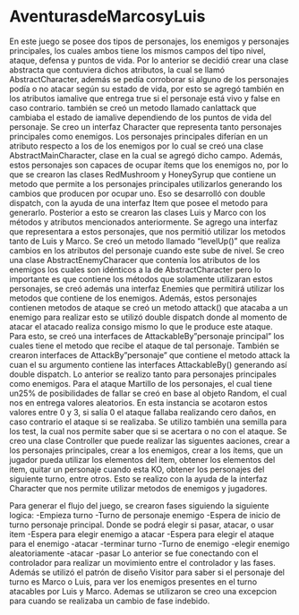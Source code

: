 # AventurasdeMarcosyLuis
En este juego se posee dos tipos de personajes, los enemigos y personajes principales, los cuales ambos tiene los mismos campos del tipo nivel, ataque, defensa y puntos de vida. Por lo anterior se decidió crear una clase abstracta que contuviera dichos atributos, la cual se llamó AbstractCharacter, además se pedía corroborar si alguno de los personajes podía o no atacar según su estado de vida, por esto se agregó también en los atributos iamalive que entrega true si el personaje está vivo y false en caso contrario. también se creó un metodo llamado canIattack que cambiaba el estado de iamalive dependiendo de los puntos de vida del personaje. Se creo un interfaz Character que representa tanto personajes principales como enemigos.
Los personajes principales diferían en un atributo respecto a los de los enemigos por lo cual se creó una clase AbstractMainCharacter, clase en la cual se agregó dicho campo. Además, estos personajes son capaces de ocupar ítems que los enemigos no, por lo que se crearon las clases RedMushroom y HoneySyrup que contiene un metodo que permite a los personajes principales utilizarlos generando los cambios que producen por ocupar uno. Eso se desarrolló con double dispatch, con la ayuda de una interfaz Item que posee el metodo para generarlo.
Posterior a esto se crearon las clases Luis y Marco con los métodos y atributos mencionados anteriormente. Se agrego una interfaz que representara a estos personajes, que nos permitió utilizar los metodos tanto de Luis y Marco. Se creó un metodo llamado “levelUp()” que realiza cambios en los atributos del personaje cuando este sube de nivel. Se creo una clase AbstractEnemyCharacer que contenía los atributos de los enemigos los cuales son idénticos a la de AbstractCharacter pero lo importante es que contiene los métodos que solamente utilizaran estos personajes, se creó además una interfaz Enemies que permitirá utilizar los metodos que contiene de los enemigos. Además, estos personajes contienen metodos de ataque se creó un metodo attack() que atacaba a un enemigo para realizar esto se utilizó double dispatch donde al momento de atacar el atacado realiza consigo mismo lo que le produce este ataque. Para esto, se creó una interfaces de AttackableBy”personaje principal” los cuales tiene el metodo que recibe el ataque de tal personaje. También se crearon interfaces de AttackBy”personaje” que contiene el metodo attack la cuan el su argumento contiene las interfaces AttackableBy() generando así double dispatch. Lo anterior se realizo tanto para personajes principales como enemigos. Para el ataque Martillo de los personajes, el cual tiene un25% de posibilidades de fallar se creó en base al objeto Random, el cual nos en entrega valores aleatorios. En esta instancia se acotaron estos valores entre 0 y 3, si salía 0 el ataque fallaba realizando cero daños, en caso contrario el ataque si se realizaba. Se utilizo también una semilla para los test, la cual nos permite saber que si se acertara o no con el ataque.
Se creo una clase Controller que puede realizar las siguentes aaciones, crear a los personajes principales, crear a los enemigos, crear a los ítems, que un jugador pueda utilizar los elementos del item, obtener los elementos del item, quitar un personaje cuando esta KO, obtener los personajes del siguiente turno, entre otros. Esto se realizo con la ayuda de la interfaz Character que nos permite utilizar metodos de enemigos y jugadores.

Para generar el flujo del juego, se crearon fases siguiendo la siguiente logica:
-Empieza turno
-Turno de personaje enemigo
-Espera de inicio de turno personaje principal.
Donde se podrá elegir si pasar, atacar, o usar item
-Espera para elegir enemigo a atacar
-Espera para elegir el ataque para el enemigo
-atacar
-terminar turno
-Turno de enemigo
-elegir enemigo aleatoriamente
-atacar
-pasar
Lo anterior se fue conectando con el controlador para realizar un movimiento entre el controlador y las fases. Además se utilizó el patrón de diseño Visitor para saber si el personaje del turno es Marco o Luis, para ver los enemigos presentes en el turno atacables por Luis y Marco. Ademas se utilizaron se creo una excepcion para cuando se realizaba un cambio de fase indebido.
